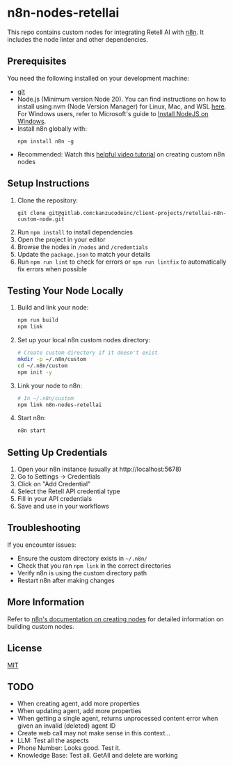# n8n-nodes-retellai

This repo contains custom nodes for integrating Retell AI with [n8n](n8n.io). It includes the node linter and other dependencies.

## Prerequisites

You need the following installed on your development machine:

* [git](https://git-scm.com/downloads)
* Node.js (Minimum version Node 20). You can find instructions on how to install using nvm (Node Version Manager) for Linux, Mac, and WSL [here](https://github.com/nvm-sh/nvm). For Windows users, refer to Microsoft's guide to [Install NodeJS on Windows](https://docs.microsoft.com/en-us/windows/dev-environment/javascript/nodejs-on-windows).
* Install n8n globally with:
  ```
  npm install n8n -g
  ```
* Recommended: Watch this [helpful video tutorial](https://www.youtube.com/watch?v=nX_8OVhUVSY) on creating custom n8n nodes

## Setup Instructions

1. Clone the repository:
   ```
   git clone git@gitlab.com:kanzucodeinc/client-projects/retellai-n8n-custom-node.git
   ```
2. Run `npm install` to install dependencies
3. Open the project in your editor
4. Browse the nodes in `/nodes` and `/credentials`
5. Update the `package.json` to match your details
6. Run `npm run lint` to check for errors or `npm run lintfix` to automatically fix errors when possible

## Testing Your Node Locally

1. Build and link your node:
   ```bash
   npm run build
   npm link
   ```

2. Set up your local n8n custom nodes directory:
   ```bash
   # Create custom directory if it doesn't exist
   mkdir -p ~/.n8n/custom
   cd ~/.n8n/custom
   npm init -y
   ```

3. Link your node to n8n:
   ```bash
   # In ~/.n8n/custom
   npm link n8n-nodes-retellai
   ```

4. Start n8n:
   ```bash
   n8n start
   ```

## Setting Up Credentials

1. Open your n8n instance (usually at http://localhost:5678)
2. Go to Settings → Credentials
3. Click on "Add Credential"
4. Select the Retell API credential type
5. Fill in your API credentials
6. Save and use in your workflows

## Troubleshooting

If you encounter issues:
- Ensure the custom directory exists in `~/.n8n/`
- Check that you ran `npm link` in the correct directories
- Verify n8n is using the custom directory path
- Restart n8n after making changes

## More Information

Refer to [n8n's documentation on creating nodes](https://docs.n8n.io/integrations/creating-nodes/) for detailed information on building custom nodes.

## License

[MIT](https://github.com/n8n-io/n8n-nodes-starter/blob/master/LICENSE.md)

## TODO
- When creating agent, add more properties
- When updating agent, add more properties
- When getting a single agent, returns unprocessed content error when given an invalid (deleted) agent ID
- Create web call may not make sense in this context...
- LLM: Test all the aspects
- Phone Number: Looks good. Test it.
- Knowledge Base: Test all. GetAll and delete are working


